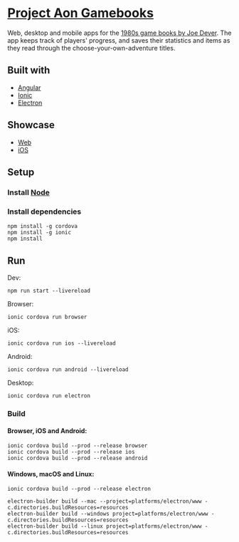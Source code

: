 # [Project Aon Gamebooks](https://gamebooks.indecorous.tk/)

Web, desktop and mobile apps for the [1980s game books by Joe Dever](https://www.projectaon.org/en/Main/Home). The app keeps track of players' progress, and saves their statistics and items as they read through the choose-your-own-adventure titles.

## Built with

- [Angular](https://angular.io/)
- [Ionic](https://ionicframework.com/)
- [Electron](https://electronjs.org/)

## Showcase

- [Web](https://gamebooks.indecorous.tk/)
- [iOS](https://appetize.io/app/j82pb1q5wjq7yufm2dmrv1ntp8)

## Setup

### Install [Node](https://nodejs.org/)

### Install dependencies

```shell
npm install -g cordova
npm install -g ionic
npm install
```

## Run

Dev:
```shell
npm run start --livereload
```

Browser:
```shell
ionic cordova run browser
```

iOS:
```shell
ionic cordova run ios --livereload
```

Android:
```shell
ionic cordova run android --livereload
```

Desktop:
```shell
ionic cordova run electron
```

### Build

#### Browser, iOS and Android:
```shell
ionic cordova build --prod --release browser
ionic cordova build --prod --release ios
ionic cordova build --prod --release android
```

#### Windows, macOS and Linux:
```shell
ionic cordova build --prod --release electron
```

```shell
electron-builder build --mac --project=platforms/electron/www -c.directories.buildResources=resources
electron-builder build --windows project=platforms/electron/www -c.directories.buildResources=resources
electron-builder build --linux project=platforms/electron/www -c.directories.buildResources=resources
```
